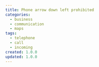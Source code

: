 ```yaml
---
title: Phone arrow down left prohibited
categories:
  - business
  - communication
  - maps
tags:
  - telephone
  - call
  - incoming
created: 1.0.0
updated: 1.0.0
---
```


